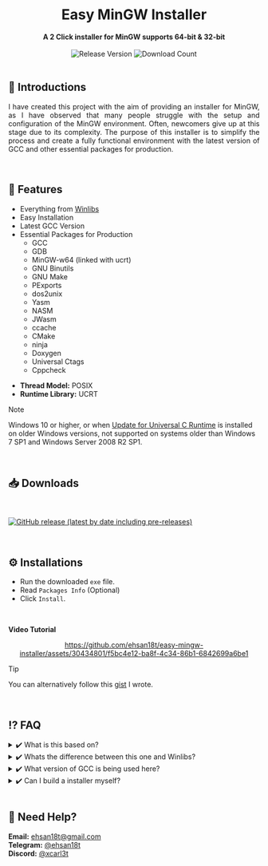<div align="center">
  <h1>Easy MinGW Installer</h1>
  <strong>A 2 Click installer for MinGW supports 64-bit & 32-bit</strong>
</div>
<br>
<div align="center">
  <!-- Release Version -->
    <img src="https://img.shields.io/github/tag/ehsan18t/easy-mingw-installer?color=blue&label=Release&style=for-the-badge" alt="Release Version" />
  <!-- Download counts -->
    <img src="https://downloads-counter-github-release.ahsan-khan.workers.dev/badge?owner=ehsan18t&repo=easy-mingw-installer&label=DOWNLOADS" alt="Download Count" />
</div>
<br>

## 💠 **Introductions**

<p align="justify">
  I have created this project with the aim of providing an installer for MinGW, as I have observed that many people struggle with the setup and configuration of the MinGW environment. Often, newcomers give up at this stage due to its complexity. The purpose of this installer is to simplify the process and create a fully functional environment with the latest version of GCC and other essential packages for production.
</p>

<br>

## 📜 **Features**
  * Everything from [Winlibs](https://github.com/brechtsanders/winlibs_mingw)
  * Easy Installation
  * Latest GCC Version
  * Essential Packages for Production
    - GCC
    - GDB
    - MinGW-w64 (linked with ucrt)
    - GNU Binutils
    - GNU Make
    - PExports
    - dos2unix
    - Yasm
    - NASM
    - JWasm
    - ccache
    - CMake
    - ninja
    - Doxygen
    - Universal Ctags
    - Cppcheck

  - **Thread Model:** POSIX
  - **Runtime Library:** UCRT

> [!NOTE]
> Windows 10 or higher, or when [Update for Universal C Runtime](https://support.microsoft.com/en-us/topic/update-for-universal-c-runtime-in-windows-c0514201-7fe6-95a3-b0a5-287930f3560c) is installed on older Windows versions, not supported on systems older than Windows 7 SP1 and Windows Server 2008 R2 SP1.

<br>

## 📥 **Downloads**

<br>

<a href="https://github.com/ehsan18t/easy-mingw-installer/releases"><img alt="GitHub release (latest by date including pre-releases)" src="https://downloads-counter-github-release.ahsan-khan.workers.dev/badge?owner=ehsan18t&repo=easy-mingw-installer&metric=latest&label=DOWNLOAD%20%20LATEST&color=red"></a>

<br>

## ⚙️ **Installations**
  * Run the downloaded `exe` file.
  * Read `Packages Info` (Optional)
  * Click `Install`.

<br>

**Video Tutorial**

<div align="center">

https://github.com/ehsan18t/easy-mingw-installer/assets/30434801/f5bc4e12-ba8f-4c34-86b1-6842699a6be1

</div>

> [!TIP]
> You can alternatively follow this [gist](https://gist.github.com/ehsan18t/8191a75270a14cbb472c0eb017db7f35) I wrote.

<br>

## ⁉️ **FAQ**
</details>
<details>
  <summary> ✔️ What is this based on?</summary>
<br>

>  🅰️ It's based on Winlibs which is also listed on official MinGW website and it's one of the best option for Windows system.

</details>
<details>
  <summary> ✔️ Whats the difference between this one and Winlibs?</summary>
<br>

>  🅰️ Nothing. Except for the fact that Winlibs doesn't provide an installer which this one does.

</details>
<details>
  <summary> ✔️ What version of GCC is being used here?</summary>
<br>

>  🅰️ GCC version is same as Winlibs since that's the base. But Winlibs so far kept GCC up to date. So expect latest version GCC.

</details>
<details>
  <summary> ✔️ Can I build a installer myself?</summary>
<br>

>  🅰️ Yes, all you have to install 7zip, Inno Setup and run the run.bat file. The rest will be handled by the scripts that I've created.

</details>

<br>

## 🔆 **Need Help?**
**Email:** [ehsan18t@gmail.com](mailto:ehsan18t@gmail.com)\
**Telegram:** [@ehsan18t](https://t.me/ehsan18t)\
**Discord:** [@xcarl3t](https://discord.com/users/xcarl3t)

